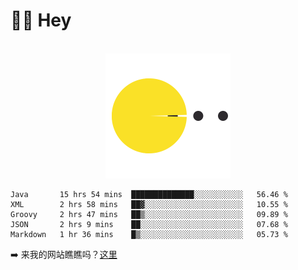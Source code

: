 
# 👋🏻 Hey
<div align="center">
	<br>
	<img src="https://raw.githubusercontent.com/Aniket965/Aniket965/master/pacman.svg?sanitize=true" width="200" height="200">
	<br>
</div>

<!--START_SECTION:waka-->
```text
Java       15 hrs 54 mins  ██████████████░░░░░░░░░░░   56.46 % 
XML        2 hrs 58 mins   ██▓░░░░░░░░░░░░░░░░░░░░░░   10.55 % 
Groovy     2 hrs 47 mins   ██▒░░░░░░░░░░░░░░░░░░░░░░   09.89 % 
JSON       2 hrs 9 mins    ██░░░░░░░░░░░░░░░░░░░░░░░   07.68 % 
Markdown   1 hr 36 mins    █▒░░░░░░░░░░░░░░░░░░░░░░░   05.73 % 
```
<!--END_SECTION:waka-->

 ➡️  来我的网站瞧瞧吗？[这里](https://www.shaolongfei.com)

